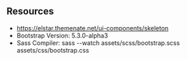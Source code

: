## Resources
* https://elstar.themenate.net/ui-components/skeleton
* Bootstrap Version: 5.3.0-alpha3
* Sass Compiler: sass --watch assets/scss/bootstrap.scss assets/css/bootstrap.css
